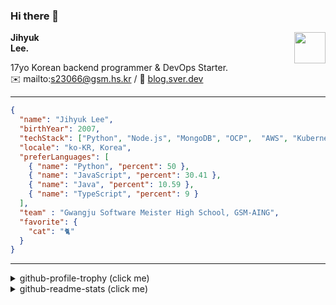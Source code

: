 ### Hi there 👋
<img src="https://github.githubassets.com/images/mona-loading-default.gif" width="50px" align="right">
</a>

**Jihyuk\
Lee.**

17yo Korean backend programmer & DevOps Starter.\
✉️ mailto:s23066@gsm.hs.kr
/ 
🔗 [blog.sver.dev](https://blog.sver.dev)

---

```json
{
  "name": "Jihyuk Lee",
  "birthYear": 2007,
  "techStack": ["Python", "Node.js", "MongoDB", "OCP",  "AWS", "Kubernetes"],
  "locale": "ko-KR, Korea",
  "preferLanguages": [
    { "name": "Python", "percent": 50 },
    { "name": "JavaScript", "percent": 30.41 },
    { "name": "Java", "percent": 10.59 },
    { "name": "TypeScript", "percent": 9 }
  ],
  "team" : "Gwangju Software Meister High School, GSM-AING",
  "favorite": {
    "cat": "🐈"
  }
}
```
---
<details>
  <summary>github-profile-trophy (click me)</summary>
  
![](https://github-profile-trophy.vercel.app/?username=withJihyuk&row=1&column=8&theme=nord)
  
</details>
<details>
  <summary>github-readme-stats (click me)</summary>
  
<!--START_SECTION:waka-->
![Code Time](http://img.shields.io/badge/Code%20Time-384%20hrs%207%20mins-blue)

![Lines of code](https://img.shields.io/badge/%EC%A0%80%EB%8A%94%20%EC%97%AC%ED%83%9C%EA%B9%8C%EC%A7%80%20-350.8%20thousand%20%EC%A4%84%EC%9D%98%20%EC%BD%94%EB%93%9C%EB%A5%BC%20%EC%9E%91%EC%84%B1%ED%96%88%EC%96%B4%EC%9A%94.-blue)

**저는 저녁형 인간이에요. 🦉** 

```text
🌞 아침                     84 commits          ███░░░░░░░░░░░░░░░░░░░░░░   10.06 % 
🌆 낮　                     261 commits         ████████░░░░░░░░░░░░░░░░░   31.26 % 
🌃 저녁                     345 commits         ██████████░░░░░░░░░░░░░░░   41.32 % 
🌙 밤　                     145 commits         ████░░░░░░░░░░░░░░░░░░░░░   17.37 % 
```


📊 **저는 이번주를 이렇게 시간을 보냈어요.** 

```text
🕑︎ Timezone: Asia/Seoul

💬 프로그래밍 언어들: 
Dart                     3 hrs 28 mins       █████████░░░░░░░░░░░░░░░░   37.16 % 
TypeScript               2 hrs 20 mins       ██████░░░░░░░░░░░░░░░░░░░   25.06 % 
YAML                     2 hrs 16 mins       ██████░░░░░░░░░░░░░░░░░░░   24.44 % 
CSS                      41 mins             ██░░░░░░░░░░░░░░░░░░░░░░░   07.45 % 
Python                   21 mins             █░░░░░░░░░░░░░░░░░░░░░░░░   03.78 % 

🔥 에디터들: 
VS Code                  9 hrs 20 mins       █████████████████████████   100.00 % 

💻 운영 체제들: 
Windows                  9 hrs 20 mins       █████████████████████████   100.00 % 
```


 Last Updated on 09/07/2024 18:42:35 UTC
<!--END_SECTION:waka-->

</details>

</div>

